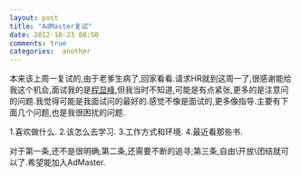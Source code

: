 ```yaml
---
layout: post
title: "AdMaster复试"
date: 2012-10-23 08:50
comments: true
categories:  another
---
```


本来该上周一复试的,由于老爹生病了,回家看看.请求HR就到这周一了,很感谢能给我这个机会,面试我的是[程显峰](http://weibo.com/marscheng),但我当时不知道,可能是有点紧张,更多的是注意问的问题.我觉得可能是我面试问的最好的.感觉不像是面试的,更多像指导.主要有下面几个问题,也是我很困扰的问题.

1.喜欢做什么.
2.该怎么去学习.
3.工作方式和环境.
4.最近看那些书.

对于第一条,还不是很明确;第二条,还需要不断的追寻;第三条,自由\开放\团结就可以了.希望能加入AdMaster.